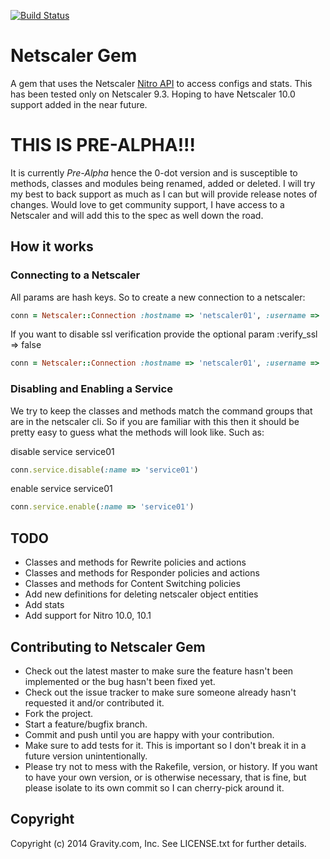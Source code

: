 [![Build Status](https://travis-ci.org/GravityLabs/netscaler.svg?branch=master)](https://travis-ci.org/GravityLabs/netscaler)

# Netscaler Gem

A gem that uses the Netscaler [Nitro API][1] to access configs and stats.  This has been tested only on Netscaler 9.3.  Hoping to have Netscaler 10.0 support added in the near future.

[1]: http://support.citrix.com/proddocs/topic/netscaler-main-api-10-map/ns-nitro-wrapper-con.html        "Nitro API"


# THIS IS PRE-ALPHA!!!

It is currently *Pre-Alpha* hence the 0-dot version and is susceptible to methods, classes and modules being renamed, added or deleted.  I will try my best to back support as much as I can but will provide release notes of changes.  Would love to get community support, I have access to a Netscaler and will add this to the spec as well down the road.

## How it works
### Connecting to a Netscaler
All params are hash keys.  So to create a new connection to a netscaler:
```ruby
conn = Netscaler::Connection :hostname => 'netscaler01', :username => 'foo', :password => 'bar'
```

If you want to disable ssl verification provide the optional param :verify_ssl => false
```ruby
conn = Netscaler::Connection :hostname => 'netscaler01', :username => 'foo', :password => 'bar', :verify_ssl => false
```

### Disabling and Enabling a Service
We try to keep the classes and methods match the command groups that are in the netscaler cli.  So if you are familiar with this then it should be pretty easy to guess what the methods will look like.  Such as:

disable service service01
```ruby
conn.service.disable(:name => 'service01')
```

enable service service01
```ruby
conn.service.enable(:name => 'service01')
```


## TODO

* Classes and methods for Rewrite policies and actions
* Classes and methods for Responder policies and actions
* Classes and methods for Content Switching policies
* Add new definitions for deleting netscaler object entities
* Add stats
* Add support for Nitro 10.0, 10.1

## Contributing to Netscaler Gem
 
* Check out the latest master to make sure the feature hasn't been implemented or the bug hasn't been fixed yet.
* Check out the issue tracker to make sure someone already hasn't requested it and/or contributed it.
* Fork the project.
* Start a feature/bugfix branch.
* Commit and push until you are happy with your contribution.
* Make sure to add tests for it. This is important so I don't break it in a future version unintentionally.
* Please try not to mess with the Rakefile, version, or history. If you want to have your own version, or is otherwise necessary, that is fine, but please isolate to its own commit so I can cherry-pick around it.

## Copyright

Copyright (c) 2014 Gravity.com, Inc. See LICENSE.txt for
further details.


